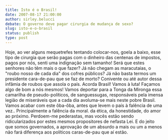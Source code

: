 ```yaml
---
title: Isto é o Brasil!
date: 2007-08-17 21:00:00
author: sirley.belucci
debate: O governo deve pagar cirurgia de mudança de sexo?
slug: isto-e-o-brasil
status: publish 
type: post
---
```


Hoje, ao ver alguns mequetrefes tentando colocar-nos, goela a baixo, esse tipo de cirurgia que serão pagas com o dinheiro das centenas de impostos, pagos por nós, senti uma indignação sem tamanho! Será que estes senhores não têm mais o que fazer? Já não chegam as maracutaias, o "roubo nosso de cada dia" dos cofres públicos? Já não basta termos um presidente cara-de-pau que se faz de morto? Conivente ou até autor dessa infâmia de roubos que assola o país. Acorda Brasil! Vamos à luta! Façamos algo de bom a nós mesmos! Vamos deportar para a Tonga da Mironga essa camarilha de pseudo-políticos, de sanguessugas, responsáveis pela imensa legião de miseráveis que a cada dia avoluma-se mais neste pobre Brasil. Vamos acabar com este ôba-ôba, antes que levem o país à falência de uma vez.. Principalmente a falência da moral. da ética, da honestidade, do amor ao próximo. Perdoem-me pederastas, mas vocês estão sendo ridicularizados por estes mesmos propositores de nefasta Lei. E do jeito que somos governados, a aprovação de um absurdo a mais ou um a menos não fará diferença aos políticos caras-de-pau que aí estão.
